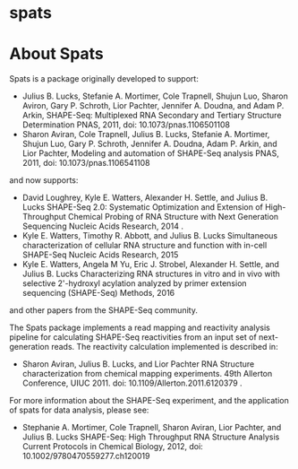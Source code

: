 # spats
About Spats
===========

Spats is a package originally developed to support: 

- Julius B. Lucks, Stefanie A. Mortimer, Cole Trapnell, Shujun Luo, 
	Sharon Aviron, Gary P. Schroth, Lior Pachter, Jennifer A. Doudna, and Adam P. Arkin, 
	SHAPE-Seq: Multiplexed RNA Secondary and Tertiary Structure Determination 
        PNAS, 2011, doi: 10.1073/pnas.1106501108
- Sharon Aviran, Cole Trapnell, Julius B. Lucks, Stefanie A. Mortimer, Shujun Luo,
	Gary P. Schroth, Jennifer A. Doudna, Adam P. Arkin, and Lior Pachter, 
	Modeling and automation of SHAPE-Seq analysis 
        PNAS, 2011, doi: 10.1073/pnas.1106541108

and now supports:

- David Loughrey, Kyle E. Watters, Alexander H. Settle, and Julius B. Lucks
  SHAPE-Seq 2.0: Systematic Optimization and Extension of High-Throughput
  Chemical Probing of RNA Structure with Next Generation Sequencing
      Nucleic Acids Research, 2014 .
- Kyle E. Watters, Timothy R. Abbott, and Julius B. Lucks
  Simultaneous characterization of cellular RNA structure and function
  with in-cell SHAPE-Seq
      Nucleic Acids Research, 2015
- Kyle E. Watters, Angela M Yu, Eric J. Strobel, Alexander H. Settle, and Julius B. Lucks
  Characterizing RNA structures in vitro and in vivo with selective 2'-hydroxyl acylation
  analyzed by primer extension sequencing (SHAPE-Seq)
      Methods, 2016

and other papers from the SHAPE-Seq community.

The Spats package implements a read mapping and reactivity analysis pipeline for calculating
SHAPE-Seq reactivities from an input set of next-generation reads. The reactivity calculation
implemented is described in:

- Sharon Aviran, Julius B. Lucks, and Lior Pachter
  RNA Structure characterization from chemical mapping experiments.
  49th Allerton Conference, UIUC 2011. doi: 10.1109/Allerton.2011.6120379 .


For more information about the SHAPE-Seq experiment, and the application of spats for data analysis,
please see:

- Stephanie A. Mortimer, Cole Trapnell, Sharon Aviran, Lior Pachter, and Julius B. Lucks
  SHAPE-Seq: High Throughput RNA Structure Analysis
      Current Protocols in Chemical Biology, 2012, doi: 10.1002/9780470559277.ch120019
